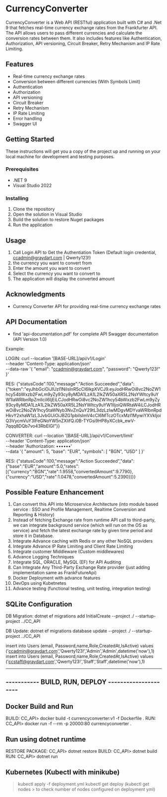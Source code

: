 # CurrencyConverter

CurrencyConverter is a Web API (RESTful) application built with C# and .Net 9 that fetches real-time currency exchange rates from the Frankfurter API. The API allows users to pass different currencies and calculate the conversion rates between them. It also includes features like Authentication, Authorization, API versioning, Circuit Breaker, Retry Mechanism and IP Rate Limiting.

## Features

- Real-time currency exchange rates
- Conversion between different currencies (With Symbols Limit)
- Authentication
- Authorization
- API versioning
- Circuit Breaker
- Retry Mechanism
- IP Rate Limiting
- Error handling
- Swagger UI

## Getting Started

These instructions will get you a copy of the project up and running on your local machine for development and testing purposes.

### Prerequisites

- .NET 9
- Visual Studio 2022

### Installing

1. Clone the repository
2. Open the solution in Visual Studio
3. Build the solution to restore Nuget packages
4. Run the application

## Usage

1. Call Login API to Get the Authentiation Token (Default login credential, ccadmin@graydart.com | Qwerty123!)
2. the currency you want to convert from
2. Enter the amount you want to convert
3. Select the currency you want to convert to
4. The application will display the converted amount

## Acknowledgments

- Currency Converter API for providing real-time currency exchange rates

## API Documentation

- find 'api-documentation.pdf' for complete API Swagger documentation (API Version 1.0)

Example:

LOGIN:
curl --location '[BASE-URL]/api/v1/Login' \
--header 'Content-Type: application/json' \
--data-raw '{
  "email": "ccadmin@graydart.com",
  "password": "Qwerty123!"
}'

RES:
{"statusCode":100,"message":"Action Succeeded","data":{"token":"eyJhbGciOiJIUzI1NiIsInR5cCI6IkpXVCJ9.eyJodHRwOi8vc2NoZW1hcy54bWxzb2FwLm9yZy93cy8yMDA1LzA1L2lkZW50aXR5L2NsYWltcy9uYW1laWRlbnRpZmllciI6IjEiLCJodHRwOi8vc2NoZW1hcy54bWxzb2FwLm9yZy93cy8yMDA1LzA1L2lkZW50aXR5L2NsYWltcy9uYW1lIjoiQWRtaW4iLCJodHRwOi8vc2NoZW1hcy5taWNyb3NvZnQuY29tL3dzLzIwMDgvMDYvaWRlbnRpdHkvY2xhaW1zL3JvbGUiOiJBZG1pbiIsImV4cCI6MTczOTcxMzI1MywiYXVkIjoiQ3VycmVuY3lFeGNoYW5nZXIifQ.i0B-TYGsi9HP8yXCcbk_ewV-7qqq8DQb7vo43RbEIGI"}}

CONVERTER:
curl --location '[BASE-URL]/api/v1/Convert/limit' \
--header 'Content-Type: application/json' \
--header 'Authorization: ••••••' \
--data '{
  "amount": 5,
  "base": "EUR",
  "symbols": [
    "BGN",
    "USD"
  ]
}'

RES:
{"statusCode":100,"message":"Action Succeeded","data":{"base":"EUR","amount":5.0,"rates":[{"currency":"BGN","rate":1.9558,"convertedAmount":9.7790},{"currency":"USD","rate":1.0478,"convertedAmount":5.2390}]}}


## Possible Feature Enhancement

1. Can convert this API into Microservice Architecture (into module based service : SSO and Profile Management, Realtime Conversion and Reporting & History)
2. Instead of fetching Exchange rate from runtime API call to third-party, we can integrate background service (which will run on the OS as service) and fetch the latest exchange rate by given time period and store it in Database.
2. Integrate Advance caching with Redis or any other NoSQL providers
3. Integrate Advance IP Rate Limiting and Client Rate Limiting
4. Integrate customer Middleware (Custom middlewares)
5. Advance Logging Techniques
6. Integrate SQL, ORACLE, MySQL (EF) for API Auditing
7. Can Integrate Any Third-Party Exchange Rate provider (just adding implementation same as FrankFutureApi)
8. Docker Deployment with advance features
9. DevOps using Kubetnetes
10. Advance testing (functional testing, unit testing, integration testing)



## SQLite Configuration
DB Migration: dotnet ef migrations add InitialCreate --project ./ --startup-project ../CC_API

DB Update: dotnet ef migrations database update --project ./ --startup-project ../CC_API

insert into Users (email, Password,name,Role,CreatedAt,IsActive) values ('ccadmin@graydart.com','Qwerty123!','Admin','Admin',datetime('now'),1)
insert into Users (email, Password,name,Role,CreatedAt,IsActive) values ('ccstaff@graydart.com','Qwerty123!','Staff','Staff',datetime('now'),1)

----------------------------------------------------
----------- BUILD, RUN, DEPLOY ---------------------
----------------------------------------------------
## Docker Build and Run
BUILD: CC_API> docker build -t currencyconverter:v1 -f Dockerfile .
RUN: CC_API> docker run -f --rm -p 20000:80 currencyconverter .

## Run using dotnet runtime
RESTORE PACKAGE: CC_API> dotnet restore
BUILD: CC_API> dotnet build
RUN: CC_API> dotnet run

## Kubernetes (Kubectl with minikube)
> kubectl apply -f deployment.yml
> kubectl get deploy (kubectl get nodes > to check number of nodes configured on deployment yml)
